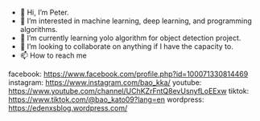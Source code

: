 - 👋 Hi, I’m Peter.
- 👀 I’m interested in machine learning, deep learning, and programming algorithms.
- 🌱 I’m currently learning yolo algorithm for object detection project.
- 💞️ I’m looking to collaborate on anything if I have the capacity to.
- 📫 How to reach me

facebook: https://www.facebook.com/profile.php?id=100071330814469
instagram: https://www.instagram.com/bao_kka/
youtube: https://www.youtube.com/channel/UChKZrFntQ8evUsnyfLoEExw
tiktok: https://www.tiktok.com/@bao_kato09?lang=en
wordpress: https://edenxsblog.wordpress.com/

<!---
qbaocaca/qbaocaca is a ✨ special ✨ repository because its `README.md` (this file) appears on your GitHub profile.
You can click the Preview link to take a look at your changes.
--->
